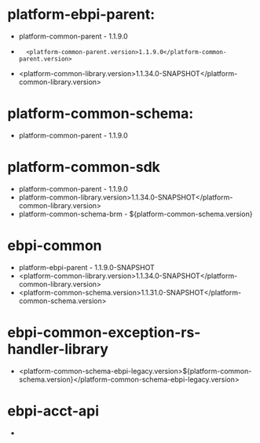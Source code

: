 # platform-ebpi-parent:
* platform-common-parent - <version>1.1.9.0</version>
*       <platform-common-parent.version>1.1.9.0</platform-common-parent.version>
* <platform-common-library.version>1.1.34.0-SNAPSHOT</platform-common-library.version>
# platform-common-schema:
* <artifactId>platform-common-parent</artifactId> - <version>1.1.9.0</version>
# platform-common-sdk
* <artifactId>platform-common-parent</artifactId> - <version>1.1.9.0</version>
* platform-common-library.version>1.1.34.0-SNAPSHOT</platform-common-library.version>
* <artifactId>platform-common-schema-brm</artifactId> - <version>${platform-common-schema.version}</version>
# ebpi-common
* <artifactId>platform-ebpi-parent</artifactId> - <version>1.1.9.0-SNAPSHOT</version>
* <platform-common-library.version>1.1.34.0-SNAPSHOT</platform-common-library.version>
* <platform-common-schema.version>1.1.31.0-SNAPSHOT</platform-common-schema.version>
# ebpi-common-exception-rs-handler-library
* <platform-common-schema-ebpi-legacy.version>${platform-common-schema.version}</platform-common-schema-ebpi-legacy.version>
# ebpi-acct-api
* 
